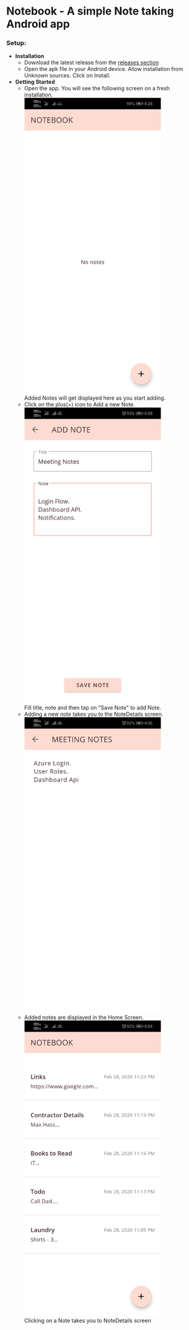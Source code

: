 # Notebook - A simple Note taking Android app

### Setup:
* **Installation**
  * Download the latest release from the [releases section](https://github.com/gabriel-rajadurai/notebook/releases)
  * Open the apk file in your Android device. Allow installation from Unknown sources. Click on Install.
* **Getting Started**
  * Open the app. You will see the following screen on a fresh installation. 
  <br><img src = "https://github.com/gabriel-rajadurai/notebook/blob/development/screens/Home%20Screen.jpg" width="360" height="780"/>
  <br>Added Notes will get displayed here as you start adding.
  * Click on the plus(+) icon to Add a new Note. 
  <br><img src = "https://github.com/gabriel-rajadurai/notebook/blob/development/screens/Add%20a%20Note.jpg" width="360" height="780"/>
  <br>Fill title, note and then tap on "Save Note" to add Note.
  * Adding a new note takes you to the NoteDetails screen.
  <br><img src = "https://github.com/gabriel-rajadurai/notebook/blob/development/screens/Note%20details.jpg" width="360" height="780"/>
  * Added notes are displayed in the Home Screen.
  <br><img src = "https://github.com/gabriel-rajadurai/notebook/blob/development/screens/Saved%20Notes.jpg" width="360" height="780"/>
  <br>Clicking on a Note takes you to NoteDetails screen
